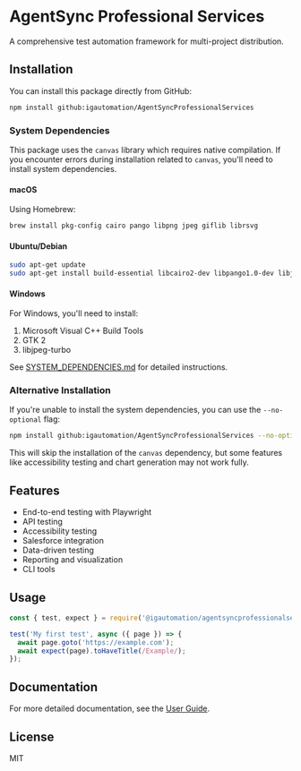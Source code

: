 # AgentSync Professional Services

A comprehensive test automation framework for multi-project distribution.

## Installation

You can install this package directly from GitHub:

```bash
npm install github:igautomation/AgentSyncProfessionalServices
```

### System Dependencies

This package uses the `canvas` library which requires native compilation. If you encounter errors during installation related to `canvas`, you'll need to install system dependencies.

#### macOS

Using Homebrew:

```bash
brew install pkg-config cairo pango libpng jpeg giflib librsvg
```

#### Ubuntu/Debian

```bash
sudo apt-get update
sudo apt-get install build-essential libcairo2-dev libpango1.0-dev libjpeg-dev libgif-dev librsvg2-dev
```

#### Windows

For Windows, you'll need to install:
1. Microsoft Visual C++ Build Tools
2. GTK 2
3. libjpeg-turbo

See [SYSTEM_DEPENDENCIES.md](./docs/SYSTEM_DEPENDENCIES.md) for detailed instructions.

### Alternative Installation

If you're unable to install the system dependencies, you can use the `--no-optional` flag:

```bash
npm install github:igautomation/AgentSyncProfessionalServices --no-optional
```

This will skip the installation of the `canvas` dependency, but some features like accessibility testing and chart generation may not work fully.

## Features

- End-to-end testing with Playwright
- API testing
- Accessibility testing
- Salesforce integration
- Data-driven testing
- Reporting and visualization
- CLI tools

## Usage

```javascript
const { test, expect } = require('@igautomation/agentsyncprofessionalservices/fixtures');

test('My first test', async ({ page }) => {
  await page.goto('https://example.com');
  await expect(page).toHaveTitle(/Example/);
});
```

## Documentation

For more detailed documentation, see the [User Guide](./docs/USER_GUIDE.md).

## License

MIT